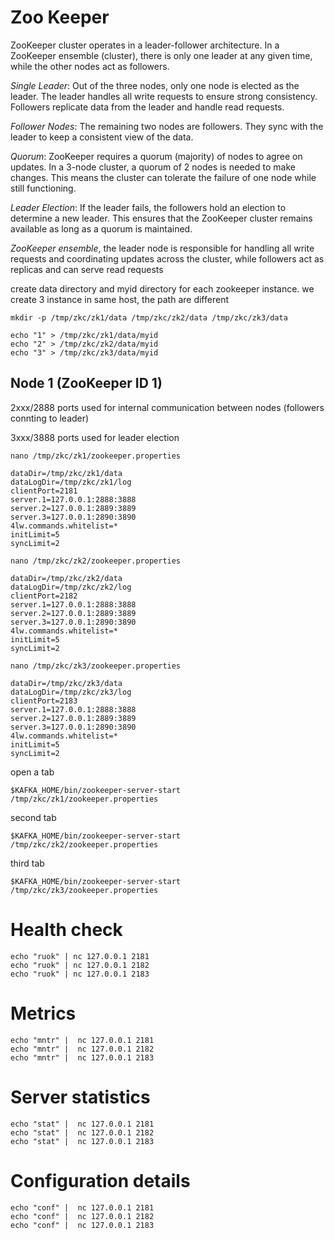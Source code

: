 # Zoo Keeper

 ZooKeeper cluster operates in a leader-follower architecture. In a ZooKeeper ensemble (cluster), there is only one leader at any given time, while the other nodes act as followers.


*Single Leader*: Out of the three nodes, only one node is elected as the leader. The leader handles all write requests to ensure strong consistency. Followers replicate data from the leader and handle read requests.

*Follower Nodes*: The remaining two nodes are followers. They sync with the leader to keep a consistent view of the data.

*Quorum*: ZooKeeper requires a quorum (majority) of nodes to agree on updates. In a 3-node cluster, a quorum of 2 nodes is needed to make changes. This means the cluster can tolerate the failure of one node while still functioning.

*Leader Election*: If the leader fails, the followers hold an election to determine a new leader. This ensures that the ZooKeeper cluster remains available as long as a quorum is maintained.



*ZooKeeper ensemble*, the leader node is responsible for handling all write requests and coordinating updates across the cluster,
while followers act as replicas and can serve read requests

create data directory and myid directory for each zookeeper instance. we create 3 instance in same host, the path are different

```
mkdir -p /tmp/zkc/zk1/data /tmp/zkc/zk2/data /tmp/zkc/zk3/data

echo "1" > /tmp/zkc/zk1/data/myid
echo "2" > /tmp/zkc/zk2/data/myid
echo "3" > /tmp/zkc/zk3/data/myid
```

## Node 1 (ZooKeeper ID 1)

2xxx/2888 ports used for internal communication between nodes (followers connting to leader)

3xxx/3888 ports used for leader election

```
nano /tmp/zkc/zk1/zookeeper.properties
```
```
dataDir=/tmp/zkc/zk1/data
dataLogDir=/tmp/zkc/zk1/log
clientPort=2181
server.1=127.0.0.1:2888:3888
server.2=127.0.0.1:2889:3889
server.3=127.0.0.1:2890:3890
4lw.commands.whitelist=*
initLimit=5
syncLimit=2
```

```
nano /tmp/zkc/zk2/zookeeper.properties
```

```
dataDir=/tmp/zkc/zk2/data
dataLogDir=/tmp/zkc/zk2/log
clientPort=2182
server.1=127.0.0.1:2888:3888
server.2=127.0.0.1:2889:3889
server.3=127.0.0.1:2890:3890
4lw.commands.whitelist=*
initLimit=5
syncLimit=2
```

```
nano /tmp/zkc/zk3/zookeeper.properties
```

```
dataDir=/tmp/zkc/zk3/data
dataLogDir=/tmp/zkc/zk3/log
clientPort=2183
server.1=127.0.0.1:2888:3888
server.2=127.0.0.1:2889:3889
server.3=127.0.0.1:2890:3890
4lw.commands.whitelist=*
initLimit=5
syncLimit=2
```
 

open a tab
```
$KAFKA_HOME/bin/zookeeper-server-start /tmp/zkc/zk1/zookeeper.properties
```

second tab
```
$KAFKA_HOME/bin/zookeeper-server-start /tmp/zkc/zk2/zookeeper.properties
```

third tab
```
$KAFKA_HOME/bin/zookeeper-server-start /tmp/zkc/zk3/zookeeper.properties
```

# Health check
```
echo "ruok" | nc 127.0.0.1 2181
echo "ruok" | nc 127.0.0.1 2182
echo "ruok" | nc 127.0.0.1 2183
```

# Metrics
```
echo "mntr" |  nc 127.0.0.1 2181
echo "mntr" |  nc 127.0.0.1 2182
echo "mntr" |  nc 127.0.0.1 2183
```

# Server statistics
```
echo "stat" |  nc 127.0.0.1 2181
echo "stat" |  nc 127.0.0.1 2182
echo "stat" |  nc 127.0.0.1 2183
```

# Configuration details
```
echo "conf" |  nc 127.0.0.1 2181
echo "conf" |  nc 127.0.0.1 2182
echo "conf" |  nc 127.0.0.1 2183  
```
